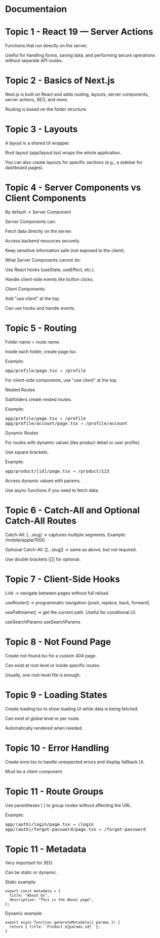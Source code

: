 # Documentaion

# Topic 1 - React 19 — Server Actions

Functions that run directly on the server.

Useful for handling forms, saving data, and performing secure operations without separate API routes.

# Topic 2 - Basics of Next.js

Next.js is built on React and adds routing, layouts, server components, server actions, SEO, and more.

Routing is based on the folder structure.

# Topic 3 - Layouts

A layout is a shared UI wrapper.

Root layout (app/layout.tsx) wraps the whole application.

You can also create layouts for specific sections (e.g., a sidebar for dashboard pages).

# Topic 4 - Server Components vs Client Components

By default → Server Component

Server Components can:

Fetch data directly on the server.

Access backend resources securely.

Keep sensitive information safe (not exposed to the client).

What Server Components cannot do:

Use React hooks (useState, useEffect, etc.).

Handle client-side events like button clicks.

Client Components:

Add "use client" at the top.

Can use hooks and handle events.

# Topic 5 - Routing

Folder name = route name.

Inside each folder, create page.tsx.

Example:

<pre>app/profile/page.tsx → /profile</pre>

For client-side components, use "use client" at the top.

Nested Routes

Subfolders create nested routes.

Example:

<pre>
app/profile/page.tsx → /profile
app/profile/account/page.tsx → /profile/account</pre>

Dynamic Routes

For routes with dynamic values (like product detail or user profile).

Use square brackets.

Example:

<pre>app/product/[id]/page.tsx → /product/123</pre>

Access dynamic values with params.

Use async functions if you need to fetch data.

# Topic 6 - Catch-All and Optional Catch-All Routes

Catch-All: [...slug] → captures multiple segments.
Example: /mobile/apple/1000.

Optional Catch-All: [[...slug]] → same as above, but not required.

Use double brackets [[]] for optional.

# Topic 7 - Client-Side Hooks

Link → navigate between pages without full reload.

useRouter() → programmatic navigation (push, replace, back, forward).

usePathname() → get the current path. Useful for conditional UI.

useSearchParams
useSearchParams

# Topic 8 - Not Found Page

Create not-found.tsx for a custom 404 page.

Can exist at root level or inside specific routes.

Usually, one root-level file is enough.

# Topic 9 - Loading States

Create loading.tsx to show loading UI while data is being fetched.

Can exist at global level or per route.

Automatically rendered when needed.

# Topic 10 - Error Handling

Create error.tsx to handle unexpected errors and display fallback UI.

Must be a client component.

# Topic 11 - Route Groups

Use parentheses ( ) to group routes without affecting the URL.

Example:

<pre>
app/(auth)/login/page.tsx → /login
app/(auth)/forgot-password/page.tsx → /forgot-password
</pre>

# Topic 11 - Metadata

Very important for SEO.

Can be static or dynamic.

Static example:

```tsx
export const metadata = {
  title: "About Us",
  description: "This is the About page",
};
```

Dynamic example:

```tsx
export async function generateMetadata({ params }) {
  return { title: `Product ${params.id}` };
}
```
